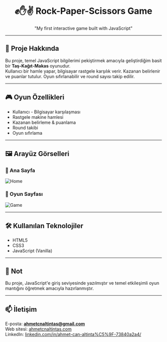 <h1 align="center">✊✋✌️ Rock-Paper-Scissors Game</h1>
<p align="center">"My first interactive game built with JavaScript"</p>

---

## 🎯 Proje Hakkında

Bu proje, temel JavaScript bilgilerimi pekiştirmek amacıyla geliştirdiğim basit bir **Taş-Kağıt-Makas** oyunudur.  
Kullanıcı bir hamle yapar, bilgisayar rastgele karşılık verir. Kazanan belirlenir ve puanlar tutulur. Oyun sıfırlanabilir ve round sayısı takip edilir.

---

## 🎮 Oyun Özellikleri

- Kullanıcı - Bilgisayar karşılaşması  
- Rastgele makine hamlesi  
- Kazanan belirleme & puanlama  
- Round takibi  
- Oyun sıfırlama

---

## 🖼️ Arayüz Görselleri

### 🔸 Ana Sayfa  
![Home](./img/home.png)

### 🔸 Oyun Sayfası  
![Game](./img/game.png)

---

## 🛠️ Kullanılan Teknolojiler

- HTML5  
- CSS3  
- JavaScript (Vanilla)

---

## 📎 Not

Bu proje, JavaScript'e giriş seviyesinde yazılmıştır ve temel etkileşimli oyun mantığını öğretmek amacıyla hazırlanmıştır.

---

## 📫 İletişim

E-posta: **ahmetcnaltintas@gmail.com**  
Web sitesi: [ahmetcnaltintas.com](https://ahmetcnaltintas.com)  
LinkedIn: [linkedin.com/in/ahmet-can-altinta%C5%9F-73840a2a4/](https://www.linkedin.com/in/ahmet-can-altinta%C5%9F-73840a2a4/)
